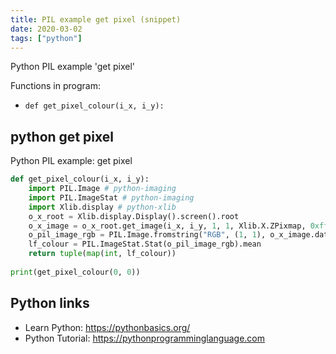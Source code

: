 ```yaml
---
title: PIL example get pixel (snippet)
date: 2020-03-02
tags: ["python"]
---
```

Python PIL example 'get pixel'

Functions in program: 
* `def get_pixel_colour(i_x, i_y):`

## python get pixel

Python PIL example: get pixel

```python
def get_pixel_colour(i_x, i_y):
	import PIL.Image # python-imaging
	import PIL.ImageStat # python-imaging
	import Xlib.display # python-xlib
	o_x_root = Xlib.display.Display().screen().root
	o_x_image = o_x_root.get_image(i_x, i_y, 1, 1, Xlib.X.ZPixmap, 0xffffffff)
	o_pil_image_rgb = PIL.Image.fromstring("RGB", (1, 1), o_x_image.data, "raw", "BGRX")
	lf_colour = PIL.ImageStat.Stat(o_pil_image_rgb).mean
	return tuple(map(int, lf_colour))
 
print(get_pixel_colour(0, 0))

```

## Python links

- Learn Python: https://pythonbasics.org/
- Python Tutorial: https://pythonprogramminglanguage.com

